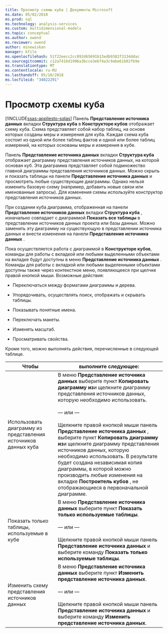 ```yaml
---
title: Просмотр схемы куба | Документы Microsoft
ms.date: 05/02/2018
ms.prod: sql
ms.technology: analysis-services
ms.custom: multidimensional-models
ms.topic: conceptual
ms.author: owend
ms.reviewer: owend
author: minewiskan
manager: kfile
ms.openlocfilehash: 51f22eecc2cc892d65691b13edb9382f3134ddac
ms.sourcegitcommit: c12a7416d1996a3bcce3ebf4a3c9abe61b02fb9e
ms.translationtype: MT
ms.contentlocale: ru-RU
ms.lasthandoff: 05/10/2018
ms.locfileid: "34022291"
---
```

# <a name="view-the-cube-schema"></a>Просмотр схемы куба
[!INCLUDE[ssas-appliesto-sqlas](../../includes/ssas-appliesto-sqlas.md)]
  Панель **Представление источника данных** вкладки **Структура куба** в **Конструкторе кубов** отображает схему куба. Схема представляет собой набор таблиц, на основе которых созданы меры и измерения для куба. Каждая схема куба состоит из одной или более таблиц фактов и одной или более таблиц измерений, на которых основаны меры и измерения в кубе.  
  
 Панель **Представление источника данных** вкладки **Структура куба** отображает диаграмму представления источников данных, на которой основан куб. Эта диаграмма представляет собой подмножество главной диаграммы представления источников данных. Можно скрыть и показать таблицы на панели **Представление источника данных** и просмотреть любые существующие диаграммы. Однако нельзя изменить базовую схему (например, добавить новые связи или именованные запросы). Для изменения схемы используйте конструктор представления источников данных.  
  
 При создании куба диаграмма, отображенная на панели **Представление источников данных** вкладки **Структура куба** , изначально совпадает с диаграммой **Показать все таблицы** в представлении источников данных проекта или базы данных. Можно заменить эту диаграмму на существующую в представлении источника данных и внести изменения на панели **Представление источника данных** .  
  
 Пока осуществляется работа с диаграммой в **Конструкторе кубов**, команды для работы с вкладкой или любыми выделенными объектами на вкладке будут доступны в меню **Представление источника данных** . Команды для работы с вкладкой или любыми выделенными объектами доступны также через контекстное меню, появляющееся при щелчке правой кнопкой мыши. Возможные действия:  
  
-   Переключаться между форматами диаграммы и дерева.  
  
-   Упорядочивать, осуществлять поиск, отображать и скрывать таблицы.  
  
-   Показывать понятные имена.  
  
-   Переключать макеты.  
  
-   Изменять масштаб.  
  
-   Просматривать свойства.  
  
 Кроме того, можно выполнять действия, перечисленные в следующей таблице.  
  
|Чтобы|выполните следующее:|  
|--------|-------------|  
|Использовать диаграмму из представления источников данных куба|В меню **Представление источника данных** выберите пункт **Копировать диаграмму из**и щелкните диаграмму представления источников данных, которую необходимо использовать.<br /><br /> — или —<br /><br /> Щелкните правой кнопкой мыши панель **Представление источника данных** , выберите пункт **Копировать диаграмму из**и щелкните диаграмму представления источников данных, которую необходимо использовать. В результате будет создана независимая копия диаграммы, в которой можно производить любые изменения на вкладке **Построитель кубов** , не отображающиеся в первоначальной диаграмме.|  
|Показать только таблицы, используемые в кубе|В меню **Представление источника данных** выберите пункт **Показать только используемые таблицы**.<br /><br /> — или —<br /><br /> Щелкните правой кнопкой мыши панель **Представление источника данных** и выберите команду **Показать только используемые таблицы**.|  
|Изменить схему представления источников данных|В меню **Представление источника данных** выберите пункт **Изменить представление источника данных**.<br /><br /> — или —<br /><br /> Щелкните правой кнопкой мыши панель **Представление источника данных** и выберите команду **Изменить представление источника данных**.|  
  
  
